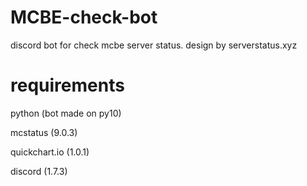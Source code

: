 # MCBE-check-bot
discord bot for check mcbe server status. design by serverstatus.xyz

# requirements
python (bot made on py10)

mcstatus (9.0.3)

quickchart.io (1.0.1)

discord (1.7.3)
